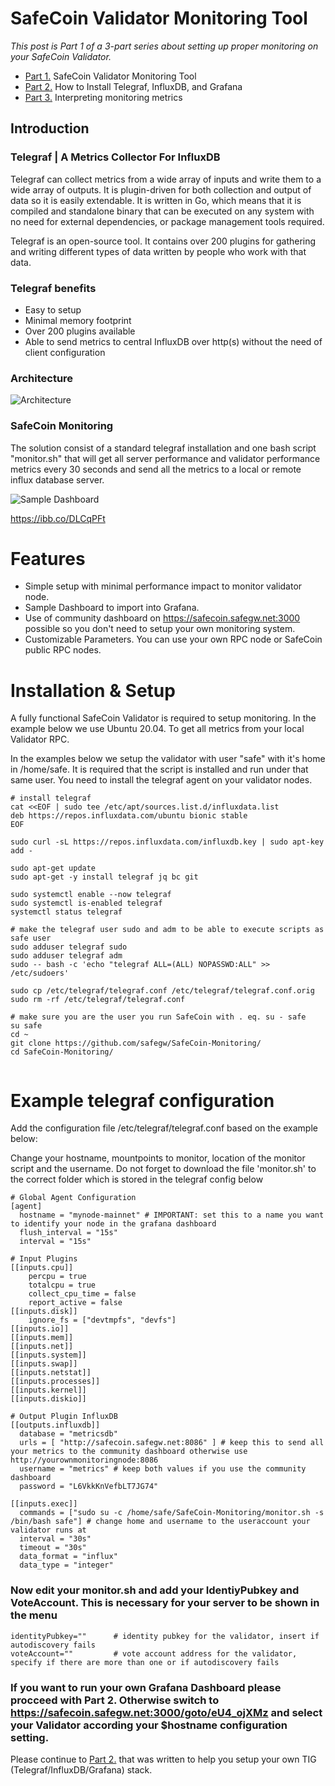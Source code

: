 # SafeCoin Validator Monitoring Tool

*This post is Part 1 of a 3-part series about setting up proper monitoring on your SafeCoin Validator.*

* [Part 1.](https://github.com/safegw/SafeCoin-Monitoring/blob/main/README.md) SafeCoin Validator Monitoring Tool
* [Part 2.](https://github.com/safegw/SafeCoin-Monitoring/blob/main/How%20to%20Install%20TIG%20Stack.md) How to Install Telegraf, InfluxDB, and Grafana
* [Part 3.](https://github.com/safegw/SafeCoin-Monitoring/blob/main/Guidelines%20interpreting%20metrics.md) Interpreting monitoring metrics

## Introduction

### Telegraf | A Metrics Collector For InfluxDB

Telegraf can collect metrics from a wide array of inputs and write them to a wide array of outputs. It is plugin-driven for both collection and output of data so it is easily extendable. It is written in Go, which means that it is compiled and standalone binary that can be executed on any system with no need for external dependencies, or package management tools required.

Telegraf is an open-source tool. It contains over 200 plugins for gathering and writing different types of data written by people who work with that data.

### Telegraf benefits
- Easy to setup
- Minimal memory footprint
- Over 200 plugins available
- Able to send metrics to central InfluxDB over http(s) without the need of client configuration

### Architecture

![Architecture](https://i.imgur.com/xmbND94.png)

### SafeCoin Monitoring
The solution consist of a standard telegraf installation and one bash script "monitor.sh" that will get all server performance and validator performance metrics every 30 seconds and send all the metrics to a local or remote influx database server.

![Sample Dashboard](https://i.ibb.co/qxsZL8d/Bildschirmfoto-20210421173846-1707x888-big.png)

https://ibb.co/DLCqPFt

# Features
* Simple setup with minimal performance impact to monitor validator node.
* Sample Dashboard to import into Grafana.
* Use of community dashboard on https://safecoin.safegw.net:3000 possible so you don't need to setup your own monitoring system.
* Customizable Parameters. You can use your own RPC node or SafeCoin public RPC nodes.

# Installation & Setup

A fully functional SafeCoin Validator is required to setup monitoring. In the example below we use Ubuntu 20.04.
To get all metrics from your local Validator RPC.

In the examples below we setup the validator with user "safe" with it's home in /home/safe. It is required that the script is installed and run under that same user.
You need to install the telegraf agent on your validator nodes. 

```
# install telegraf
cat <<EOF | sudo tee /etc/apt/sources.list.d/influxdata.list
deb https://repos.influxdata.com/ubuntu bionic stable
EOF

sudo curl -sL https://repos.influxdata.com/influxdb.key | sudo apt-key add -

sudo apt-get update
sudo apt-get -y install telegraf jq bc git

sudo systemctl enable --now telegraf
sudo systemctl is-enabled telegraf
systemctl status telegraf

# make the telegraf user sudo and adm to be able to execute scripts as safe user
sudo adduser telegraf sudo
sudo adduser telegraf adm
sudo -- bash -c 'echo "telegraf ALL=(ALL) NOPASSWD:ALL" >> /etc/sudoers'

sudo cp /etc/telegraf/telegraf.conf /etc/telegraf/telegraf.conf.orig
sudo rm -rf /etc/telegraf/telegraf.conf

# make sure you are the user you run SafeCoin with . eq. su - safe
su safe
cd ~
git clone https://github.com/safegw/SafeCoin-Monitoring/
cd SafeCoin-Monitoring/


```

# Example telegraf configuration
Add the configuration file /etc/telegraf/telegraf.conf based on the example below:

Change your hostname, mountpoints to monitor, location of the monitor script and the username. Do not forget to download the file 'monitor.sh' to the correct folder which is stored in the telegraf config below

```
# Global Agent Configuration
[agent]
  hostname = "mynode-mainnet" # IMPORTANT: set this to a name you want to identify your node in the grafana dashboard
  flush_interval = "15s"
  interval = "15s"

# Input Plugins
[[inputs.cpu]]
    percpu = true
    totalcpu = true
    collect_cpu_time = false
    report_active = false
[[inputs.disk]]
    ignore_fs = ["devtmpfs", "devfs"]
[[inputs.io]]
[[inputs.mem]]
[[inputs.net]]
[[inputs.system]]
[[inputs.swap]]
[[inputs.netstat]]
[[inputs.processes]]
[[inputs.kernel]]
[[inputs.diskio]]

# Output Plugin InfluxDB
[[outputs.influxdb]]
  database = "metricsdb"
  urls = [ "http://safecoin.safegw.net:8086" ] # keep this to send all your metrics to the community dashboard otherwise use http://yourownmonitoringnode:8086
  username = "metrics" # keep both values if you use the community dashboard
  password = "L6VkkKnVefbLT7JG74"

[[inputs.exec]]
  commands = ["sudo su -c /home/safe/SafeCoin-Monitoring/monitor.sh -s /bin/bash safe"] # change home and username to the useraccount your validator runs at
  interval = "30s"
  timeout = "30s"
  data_format = "influx"
  data_type = "integer"
```

### Now edit your monitor.sh and add your IdentiyPubkey and VoteAccount. This is necessary for your server to be shown in the menu
```
identityPubkey=""      # identity pubkey for the validator, insert if autodiscovery fails
voteAccount=""         # vote account address for the validator, specify if there are more than one or if autodiscovery fails
```
### If you want to run your own Grafana Dashboard please procceed with Part 2. Otherwise switch to https://safecoin.safegw.net:3000/goto/eU4_ojXMz and select your Validator according your $hostname configuration setting.

Please continue to [Part 2.](https://github.com/safegw/SafeCoin-Monitoring/blob/main/How%20to%20Install%20TIG%20Stack.md) that was written to help you setup your own TIG (Telegraf/InfluxDB/Grafana) stack.

